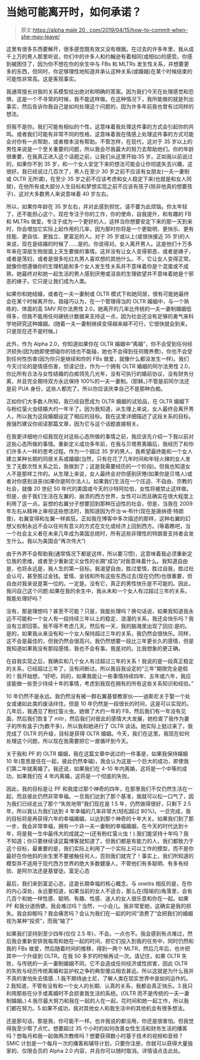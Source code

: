 # 当她可能离开时，如何承诺？

> 原文:[https://alpha male 20 . com/2019/04/15/how-to-commit-when-she-may-leave/](https://alphamale20.com/2019/04/15/how-to-commit-when-she-might-leave/)

这里有很多东西要解开，很多感觉既有效又没有根据。在过去的许多年里，我从成千上万的男人那里听说，你们中的许多人和约翰逊有着相同(或相似)的感受。你感到被困住了，因为你不想在你的余生中与 FBs 和 MLTRs 发生性关系，并想要更多的东西，但同时，你足够理性地知道并承认这种关系(或婚姻)在某个时候结束的可能性非常高。这是客观事实。

我通常擅长对我的关系模型给出绝对和明确的答案。因为我们今天在处理感觉和恐惧，这是一个不寻常的时候，我不能这样做。在这种情况下，我所能做的就是列出事实，然后告诉你我自己是如何处理这个问题的，因为许多年前我也曾有过同样的想法。

但我不是你。我们可能有相似的个性，这意味着我处理这件事的方式会引起你的共鸣。或者我们可能有非常不同的性格，这意味着我在情感上处理这件事的方式可能会对你有一点帮助，或者根本没有帮助。不管怎样，在现代，这对于 35 岁以上的男性来说是一个至关重要的问题，所以我会尽我最大的努力去帮助他们。你的年龄很重要，在我真正进入这个话题之前，让我们从这里开始:35 岁。正如我以前说过的，如果你不到 35 岁，和一个女人安定下来的想法可能会让你彻底失去兴趣，这很好。我已经说过几百次了，男人在至少 30 岁之前不应该有女朋友(一夫一妻制或 OLTR 无所谓)，在至少 35 岁之前不应该考虑和女人稳定下来(也就是和女人同居)，在他所有或大部分人生目标和梦想实现之前不应该有孩子(除非他真的想要孩子)，这对大多数男人来说意味着 40 岁左右。

所以，如果你年龄在 35 岁左右，并对此感到担忧，请不要为此烦恼。你太年轻了，还不能担心这个。现在专注于你的工作，你的使命，自我提升，和有趣的 FB 和 MLTRs 做爱。专注于成为一个更好的人，这样当你想要安定下来的那一天到来时，你会增加它实际上起作用的几率，因为那时你将是一个更聪明、更快乐、更有技能、更自信、更独立、更富足的人。对于 35 岁或以上(或很快接近 35 岁)的人来说，现在是结婚的时候了……是的。你说得对。女人离开男人。这是他们十万多年来在深层生物层面上天生要做的事情。这并没有让女人变得邪恶，或者是婊子，或者是荡妇，或者是很多吃红丸男人喜欢想的其他什么。不，它让女人变得正常。就像你想遵循你的生理机能和多个女人发生性关系并不意味着你是个混蛋或不成熟，她最终对和她一起生活的男人感到厌倦或沮丧的生理欲望并不意味着她是个邪恶的婊子。它只是让我们成为人类。

如果你和她结婚，或者在一夫一妻制或 OLTR 模式下和她同居，很有可能她最终会在某个时候离开你。我碰巧认为，在一个管理得当的 OLTR 婚姻中，与一个熟练的、体面的高 SMV 阿尔法男性 2.0，她离开的几率比传统的一夫一妻制婚姻低得多，但我不能用任何硬统计数据来支持这一点，因为社会还没有足够的勇气来科学地研究这种婚姻。(随着一夫一妻制继续变得越来越不可行，它很快就会到来，只是现在还不是时候。)

此外，作为 Alpha 2.0，你知道如果你在 OLTR 婚姻中“离婚”，你不会受到任何经济损失(因为她即使想碰你的钱也不能碰，她也不会得到任何赡养费)，你也不会受到任何性伤害(因为你只是继续和你的 FBs 做爱，就像什么都没发生一样)。我们今天讨论的是情感伤害，但请记住，作为一个拥有 OLTR 婚姻的阿尔法男性 2.0，你比所有合法与女性结婚的白痴领先几光年，没有可执行的婚前协议，没有财务分离，并且完全期待双方永远保持 100%的一夫一妻制。(耶稣。)不管是前阿尔法还是前 PUA 身份，这些人都完了。所以你应该庆幸自己不是那种白痴。

正如你们大多数人所知，我已经自愿成为 OLTR 婚姻的试验品，在 OLTR 婚姻下与粉红萤火虫结婚大约一年半了。因为我知道，从生理上来说，女人最终会离开男人，所以我为这段婚姻设定了相应的目标。我在这里详细描述了这段关系的目标。我强烈建议你阅读那篇文章，因为它与这个话题直接相关。

在我更详细地介绍我现在对这些心态所做的事情之前，我应该先介绍一下我以前对这些心态所做的事情。重新定义成功多年前，在我与贝塔男离婚后，我经历了和你们许多人一样的思考过程。作为一个超过 35 岁的男人，我希望最终能和一个女人建立某种长期的同居关系或婚姻(当然，只有在花了几年时间和年轻火辣的女人发生了无数次性关系之后，我做到了；这是我需要经历的一个阶段)。但我也知道女人不是那样工作的。从生理上来说，女人最终会对你感到厌倦(如果你是贝塔人)或者对你感到沮丧(如果你是阿尔法人)。如果我们生活在一个压迫、不自由、宗教的社会，就像 20 世纪 50 年代的美国或今天的沙特阿拉伯，女性将被禁止这样做。但是，由于我们生活在左翼的、崩溃的西方世界，女性可以而且确实在很大程度上利用了这一点。妄想的右翼分子想要回到那种压迫性的社会，但是，当我在 2009 年左右从精神上审视这些想法时，我知道因为乔治·w·布什(现在是唐纳德·特朗普)，右翼变得和左翼一样疯狂。正如我在博客中多次描述的那样，这种右翼的幻想父权制永远不会以任何有意义的方式在文化或经济上回到西方。(等着瞧吧，当一个社会主义者在未来几年成为美国总统时，所有这些非理性的特朗普支持者会发生什么。我以为美国会“再次伟大”)

由于外界不会帮助我(通常情况下都是这样，所以要习惯)，这意味着我必须重新定位我的思维，或者至少重新定义女性的长期“成功”对我意味着什么。我知道自由是，也将永远是，我人生的第一目标。我渴望自由，胜过爱情，胜过自我，胜过社会认可，甚至胜过金钱。爱情、金钱和所有这些东西过去(现在仍然)也很重要，但自由对我来说是第一位的。一定是。没有它，真正的男性快乐是不可能的。因此，我问自己这个问题:如果在我的余生中，我从未和一个女人有过超过三年的关系，我能处理好吗？

没有，那是理想吗？甚至不可能？只是，我能处理吗？换句话说，如果我知道我永远不可能和一个女人有一段持续三年以上的稳定、浪漫的关系，我还会快乐吗？我没有立即回答。我不得不考虑几天。然后有一天，我的脑海里出现了回应:是的。是的，如果我从来没有和一个女人保持超过三年的关系，我仍然会很快乐。同样，这不会是最佳的，但我仍然会很高兴。我仍然想要一段比三年更长久的感情，但是我知道如果我没有那段感情，我也不会有事。我是对的。比我想象的更正确。

在自我实现之后，我确实和几个女人有过超过三年的关系！我说的是一段真正稳定的关系，已经超过三年了，没有间断过。所以我自我设定的“三年”期限完全是假的！我开始想，“好吧，妈的，如果我能让一些事情持续四年、五年或六年，我应该能做一些至少持续十年的事情，考虑到我现在拥有的所有这些关系知识和经验。”

10 年仍然不是永远。我仍然没有被一群右翼基督教家伙——迪斯尼关于娶一个处女或诸如此类的废话绊住。但是 10 年仍然是一段很长的时间，这是可以实现的。几年后，我遇见了粉红萤火虫。她做了大约一年的 FB，然后我们有一年没有见面，然后我们恢复了 mltr，然后我们对彼此的感情大大发展，她检查了我作为妻子的所有盒子(为数不多)，所以我和她进行了 OLTR 谈话。她实际上挺过来了，我完成了 OLTR 的升级，目标是获得 OLTR 婚姻。今天，我们在这里。我现在如何处理这个问题，所以现在我需要把它一直循环到今天。

关于我和 PF 的 OLTR 婚姻，我在这篇文章中说过的一件事是，如果我保持婚姻 10 年(意思是住在一起，彼此仍然幸福)，我会认为这是一个巨大的成功，即使我们第二年就离婚了。我还说，如果我们在 4-10 年内离婚，这将是一个中等的成功，如果我们在 4 年内离婚，这将是一个彻底的失败。

因此，我的目标是让 PF 和我度过那个神奇的四年，在那里我们不仅仍然生活在一起，而且彼此仍然非常幸福。一旦我们达到了那个基准，我就可以松一口气了，因为我们已经走出了那个“失败地带”我们现在是 1.5 年，仍然做得很好，只剩下 2.5 年，所以我认为我们达到 4 年幸福的几率非常大(轻松超过 80%)。一旦完成，我的目标将是再获得六年的幸福婚姻，以达到那个神奇的十年大关。如果我们到了那一步，我会非常幸福，拥有一个非一夫一妻制的幸福婚姻，在今天的时代达到十年，将是我一生中最伟大的成就之一(还有粉红萤火虫！).我们能坚持十年吗？我不知道；你只要继续读这篇博客就知道了。但我们都是有能力的人，我们都致力于这个目标，最重要的是，我们实际上利用了一个实际上可以工作的模型，而不是你最好在你他妈的余生里不要接触任何人，否则我们就完了！事实上，我们所知道的模型并不适用于现代西方世界的绝大多数健康人，不管他们有多聪明、有多有经验、是阿尔法还是基督徒。富足心态

最后，我们来到富足心态，这是长期幸福的核心概念。与 oneitis 相反的是，在你的内心深处，永远要知道，如果当前的女人不适合，那么在(隐喻的)角落里，会有几百个和她一样性感、聪明、有趣、性感、迷人的女人很乐意和你在一起。如果 PF 和我分道扬镳，我会难过吗？当然，一小会儿。我非常爱她，这确实是我的损失。我会抑郁吗？我会痛苦吗？会认为我们在一起的时间“浪费了”会把我们的婚姻视为某种“投资”，而我“输了”

如果我们坚持到至少四年(仅仅 2.5 年)，不会。一点也不。我会感到有点难过，然后我会重新安排我每周和她在一起的时间，把它们投入到我的任务中，同时仍然和我的 FBs 做爱，然后随着时间的推移，得到一两个 MLTR，然后几年后，也许把其中一个升级到 OLTR，在我 50 多岁的时候再试一次。请记住，如果 OLTR 失败，与传统的一夫一妻制婚姻不同，它不会造成任何经济或性损害，因此 OLTR 的失败与经历传统离婚和监护权之争的典型傻瓜相去甚远。所以这就是为什么我并不真的害怕失去情感...1.我不期待迪士尼，了解人类在现实世界中是如何运作的。2.我知道，不管有没有和一个女人的长期、认真的关系，我都会真正快乐。3.我只利用那些在分手或离婚时不会损害我生活的系统。(OLTR 而不是传统的一夫一妻制婚姻。) 4.我尽最大努力和我在一起的人在一起，花时间和她一起工作，所以我们都在努力。5.如果不成功，我对其他女人和我生活中的其他机会有很多想法。

还是那句话，那是我，你可能不一样。也许我说的都没用，你还是很害怕。但我觉得我至少帮了点忙。想要超过 35 个小时的如何改善女性生活和财务生活的播客吗？想每月和我一起做两次教练吗？想要获得数小时基于技术的视频和音频？SMIC 计划是一个每月一次的播客和辅导计划，只要你注册，你就可以获得大量独家的、仅限会员的 Alpha 2.0 内容，并且你可以随时取消。详情请点击此处。